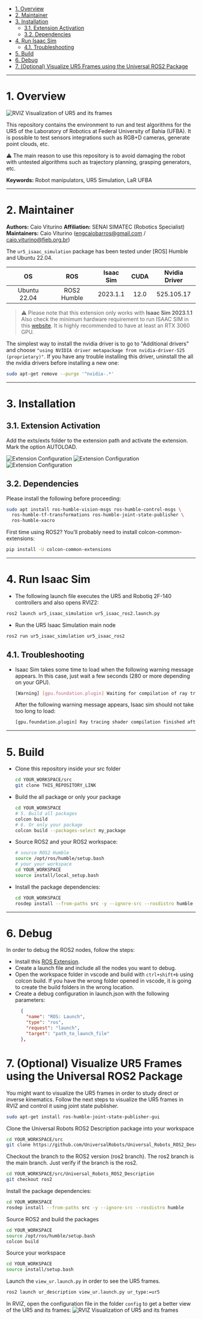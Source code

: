 - [1. Overview](#1-overview)
- [2. Maintainer](#2-maintainer)
- [3. Installation](#3-installation)
  - [3.1. Extension Activation](#31-extension-activation)
  - [3.2. Dependencies](#32-dependencies)
- [4. Run Isaac Sim](#4-run-isaac-sim)
  - [4.1. Troubleshooting](#41-troubleshooting)
- [5. Build](#5-build)
- [6. Debug](#6-debug)
- [7. (Optional) Visualize UR5 Frames using the Universal ROS2 Package](#7-optional-visualize-ur5-frames-using-the-universal-ros2-package)


---
<a name="overview"></a>
# 1. Overview

![RVIZ Visualization of UR5 and its frames](images/simulation.png)

This repository contains the environment to run and test algorithms for the UR5 of the Laboratory of Robotics at Federal University of Bahia (UFBA). It is possible to test sensors integrations such as RGB+D cameras, generate point clouds, etc.

⚠️ The main reason to use this repository is to avoid damaging the robot with untested algorithms such as trajectory planning, grasping generators, etc.


**Keywords:** Robot manipulators, UR5 Simulation, LaR UFBA

---
<a name="maintainer"></a>
# 2. Maintainer

**Authors:** Caio Viturino
**Affiliation:** SENAI SIMATEC (Robotics Specialist)
**Maintainers:** Caio Viturino (engcaiobarros@gmail.com / caio.viturino@fieb.org.br)

The `ur5_isaac_simulation` package has been tested under [ROS] Humble and Ubuntu 22.04. 

| OS | ROS | Isaac Sim | CUDA | Nvidia Driver |
| :---: | :---: | :---: | :---: | :---: |
| Ubuntu 22.04 | ROS2 Humble | 2023.1.1 | 12.0 | 525.105.17

> :warning: Please note that this extension only works with **Isaac Sim 2023.1.1**
> Also check the minimum hardware requirement to run ISAAC SIM in this [website](https://docs.omniverse.nvidia.com/app_isaacsim/app_isaacsim/requirements.html#isaac-sim-short-system-requirements). It is highly recommended to have at least an RTX 3060 GPU.


The simplest way to install the nvidia driver is to go to "Additional drivers" and choose `"using NVIDIA driver metapackage from nvidia-driver-525 (proprietary)"`. If you have any trouble installing this driver, uninstall the all the nvidia drivers before installing a new one: 
```bash
sudo apt-get remove --purge '^nvidia-.*'
```
---
# 3. Installation

## 3.1. Extension Activation
Add the exts/exts folder to the extension path and activate the extension. Mark the option AUTOLOAD.

![Extension Configuration](images/extension_contact_ext.png)
![Extension Configuration](images/extension_contact.png)
![Extension Configuration](images/extension_contact2.png)


## 3.2. Dependencies
Please install the following before proceeding:

```bash
sudo apt install ros-humble-vision-msgs ros-humble-control-msgs \
  ros-humble-tf-transformations ros-humble-joint-state-publisher \
  ros-humble-xacro
```

First time using ROS2? You'll probably need to install colcon-common-extensions:
```bash
pip install -U colcon-common-extensions
```
---
# 4. Run Isaac Sim

- The following launch file executes the UR5 and Robotiq 2F-140 controllers and also opens RVIZ2:
```bash
ros2 launch ur5_isaac_simulation ur5_isaac_ros2.launch.py
```

- Run the UR5 Isaac Simulation main node
```bash
ros2 run ur5_isaac_simulation ur5_isaac_ros2
```

## 4.1. Troubleshooting
  - Isaac Sim takes some time to load when the following warning message appears. In this case, just wait a few seconds (280 or more depending on your GPU).
    ```bash
    [Warning] [gpu.foundation.plugin] Waiting for compilation of ray tracing shaders by GPU driver: 30 seconds so far
    ```
    After the following warning message appears, Isaac sim should not take too long to load:
    ```bash
    [gpu.foundation.plugin] Ray tracing shader compilation finished after 281 seconds
    ```

---
# 5. Build
 - Clone this repository inside your src folder
   ```bash
   cd YOUR_WORKSPACE/src
   git clone THIS_REPOSITORY_LINK
   ```
   
  - Build the all package or only your package
    ```bash
    cd YOUR_WORKSPACE
    # 5. Build all packages
    colcon build
    # 6. Or only your package
    colcon build --packages-select my_package
    ```
 - Source ROS2 and your ROS2 workspace:
    ```bash
    # source ROS2 Humble
    source /opt/ros/humble/setup.bash
    # your your workspace
    cd YOUR_WORKSPACE
    source install/local_setup.bash
    ```

 - Install the package dependencies:
    ```bash
    cd YOUR_WORKSPACE
    rosdep install --from-paths src -y --ignore-src --rosdistro humble
    ```

---
# 6. Debug

In order to debug the ROS2 nodes, follow the steps:
- Install this [ROS Extension](https://marketplace.visualstudio.com/items?itemName=ms-iot.vscode-ros).
- Create a launch file and include all the nodes you want to debug.
- Open the workspace folder in vscode and build with `ctrl+shift+b` using colcon build. If you have the wrong folder opened in vscode, it is going to create the build folders in the wrong location.
- Create a debug configuration in launch.json with the following parameters:
  ```json
    {
      "name": "ROS: Launch",
      "type": "ros",
      "request": "launch",
      "target": "path_to_launch_file"
    },
  ```

# 7. (Optional) Visualize UR5 Frames using the Universal ROS2 Package

You might want to visualize the UR5 frames in order to study direct or inverse kinematics.
Follow the next steps to visualize the UR5 frames in RVIZ and control it using joint state publisher.

```bash
sudo apt-get install ros-humble-joint-state-publisher-gui
```

Clone the Universal Robots ROS2 Description package into your workspace
```bash
cd YOUR_WORKSPACE/src
git clone https://github.com/UniversalRobots/Universal_Robots_ROS2_Description
```

Checkout the branch to the ROS2 version (ros2 branch). The ros2 branch is the main branch.
Just verify if the branch is the ros2.
```bash
cd YOUR_WORKSPACE/src/Universal_Robots_ROS2_Description
git checkout ros2
```

Install the package dependencies:
```bash
cd YOUR_WORKSPACE
rosdep install --from-paths src -y --ignore-src --rosdistro humble
```

Source ROS2 and build the packages
```bash
cd YOUR_WORKSPACE
source /opt/ros/humble/setup.bash
colcon build
```

Source your workspace
```bash
cd YOUR_WORKSPACE
source install/setup.bash
```

Launch the `view_ur.launch.py` in order to see the UR5 frames.
```bash
ros2 launch ur_description view_ur.launch.py ur_type:=ur5
```

In RVIZ, open the configuration file in the folder `config` to get a better view of the UR5 and its frames:
![RVIZ Visualization of UR5 and its frames](images/ur5_rviz_config.png)